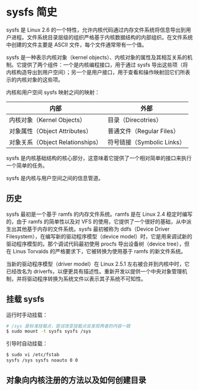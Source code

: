 # sysfs 简史

sysfs 是 Linux 2.6 的一个特性，允许内核代码通过内存文件系统将信息导出到用户进程。文件系统目录层级的组织严格基于内核数据结构的内部组织。在文件系统中创建的文件主要是 ASCII 文件，每个文件通常带有一个值。

sysfs 是一种表示内核对象（kernel objects）、内核对象的属性及其相互关系的机制。它提供了两个组件：一个是内核编程接口，用于通过 sysfs 导出这些项（将内核构造导出到用户空间）；另一个是用户接口，用于查看和操作映射回它们所表示的内核对象的这些项。

内核和用户空间 sysfs 映射之间的映射：

| 内部                             | 外部                       |
| -------------------------------- | -------------------------- |
| 内核对象（Kernel Objects）       | 目录（Direcotries）        |
| 对象属性（Object Attributes）    | 普通文件（Regular Files）  |
| 对象关系（Object Relationships） | 符号链接（Symbolic Links） |

sysfs 是内核基础结构的核心部分，这意味着它提供了一个相对简单的接口来执行一个简单的任务。

sysfs 是内核与用户空间之间的信息管道。

## 历史

sysfs 最初是一个基于 ramfs 的内存文件系统。ramfs 是在 Linux 2.4 稳定时编写的，由于 ramfs 的简单性以及对 VFS 的使用，它提供了一个很好的基础，从中派生出其他基于内存的文件系统。sysfs 最初被称为 ddfs（Device Driver Filesystem），在编写新的驱动程序模型（device model）时，它是用来调试新的驱动程序模型的。那个调试代码最初使用 procfs 导出设备树（device tree），但在 Linus Torvalds 的严格要求下，它被转换为使用基于 ramfs 的新文件系统。

当新的驱动程序模型（driver model）在 Linux 2.5.1 左右被合并到内核中时，它已经改名为 driverfs，以便更具有描述性。重新开发以提供一个中央对象管理机制，并将驱动程序转换为系统文件以表示其子系统不可知性。

## 挂载 sysfs

运行时手动挂载：

```sh
# /sys 是标准挂载点，尝试改变挂载点会发现两者的内容一致
$ sudo mount -t sysfs sysfs /sys
```

引导时自动挂载：

```sh
$ sudo vi /etc/fstab
sysfs /sys sysfs noauto 0 0
```

## 对象向内核注册的方法以及如何创建目录